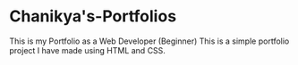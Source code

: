 # Chanikya's-Portfolios
This is my Portfolio as a Web Developer (Beginner)
This is a simple portfolio project I have made using HTML and CSS.
